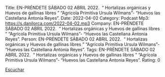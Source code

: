 Title: EN-PRÉNDETE SÁBADO 02 ABRIL 2022.  “ Hortalizas orgánicas y Huevos de gallinas libres ” “Agrícola Primitiva Ursula Wilmans”- “Huevos las Castellana Antonia Reyes”.
Date: 2022-04-02
Category: Podcast
Mp3: https://s.danilorca.com/2022-04-02.mp3
Company: EN-PRÉNDETE SÁBADO 02 ABRIL 2022.  “ Hortalizas orgánicas y Huevos de gallinas libres ” “Agrícola Primitiva Ursula Wilmans”- “Huevos las Castellana Antonia Reyes”.
Person: EN-PRÉNDETE SÁBADO 02 ABRIL 2022.  “ Hortalizas orgánicas y Huevos de gallinas libres ” “Agrícola Primitiva Ursula Wilmans”- “Huevos las Castellana Antonia Reyes”.
Tags: EN-PRÉNDETE SÁBADO 02 ABRIL 2022.  “ Hortalizas orgánicas y Huevos de gallinas libres ” “Agrícola Primitiva Ursula Wilmans”- “Huevos las Castellana Antonia Reyes”.
Rating: 0

<a href="https://s.danilorca.com/2022-04-02.mp3" type="audio/mpeg">
Escuchar
</a>
